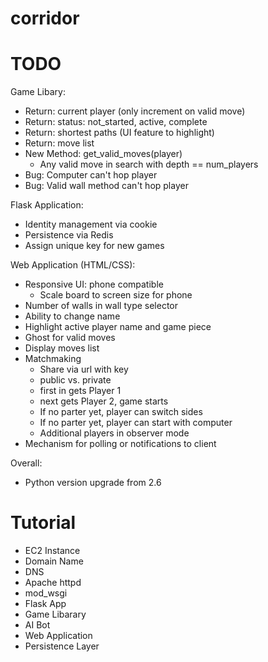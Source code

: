# corridor

# TODO

Game Libary:
- Return: current player (only increment on valid move)
- Return: status: not_started, active, complete
- Return: shortest paths (UI feature to highlight)
- Return: move list
- New Method: get_valid_moves(player)
  - Any valid move in search with depth == num_players
- Bug: Computer can't hop player
- Bug: Valid wall method can't hop player

Flask Application:
- Identity management via cookie
- Persistence via Redis
- Assign unique key for new games

Web Application (HTML/CSS):
- Responsive UI: phone compatible
  - Scale board to screen size for phone
- Number of walls in wall type selector
- Ability to change name
- Highlight active player name and game piece
- Ghost for valid moves
- Display moves list
- Matchmaking
  - Share via url with key
  - public vs. private
  - first in gets Player 1
  - next gets Player 2, game starts
  - If no parter yet, player can switch sides
  - If no parter yet, player can start with computer
  - Additional players in observer mode
- Mechanism for polling or notifications to client

Overall:
- Python version upgrade from 2.6

# Tutorial
* EC2 Instance
* Domain Name
* DNS
* Apache httpd
* mod_wsgi
* Flask App
* Game Libarary
* AI Bot
* Web Application
* Persistence Layer


